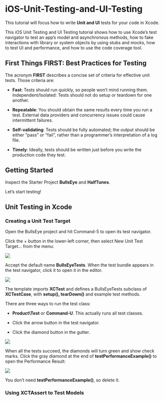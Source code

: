 # iOS-Unit-Testing-and-UI-Testing

This tutorial will focus how to write **Unit and UI** tests for your code in Xcode.

This iOS Unit Testing and UI Testing tutorial shows how to use Xcode’s test navigator to test an app’s model and asynchronous methods, how to fake interactions with library or system objects by using stubs and mocks, how to test UI and performance, and how to use the code coverage tool.

## First Things FIRST: Best Practices for Testing
The acronym **FIRST** describes a concise set of criteria for effective unit tests. 
Those criteria are:

* **Fast**: Tests should run quickly, so people won’t mind running them.
Independent/Isolated: Tests should not do setup or teardown for one another.

* **Repeatable**: You should obtain the same results every time you run a test. External data providers and concurrency issues could cause intermittent failures.

* **Self-validating**: Tests should be fully automated; the output should be either “pass” or “fail”, rather than a programmer’s interpretation of a log file.

* **Timely**: Ideally, tests should be written just before you write the production code they test.

## Getting Started

Inspect the Starter Project **BullsEye** and **HalfTunes**.

Let’s start testing!

## Unit Testing in Xcode
### Creating a Unit Test Target
Open the BullsEye project and hit Command-5 to open its test navigator.

Click the + button in the lower-left corner, then select New Unit Test Target… from the menu:

![](https://github.com/virtualforce/iOS-Unit-Testing-and-UI-Testing/blob/master/images/1.png?raw=true)

Accept the default name **BullsEyeTests**. When the test bundle appears in the test navigator, click it to open it in the editor.

![](https://github.com/virtualforce/iOS-Unit-Testing-and-UI-Testing/blob/master/images/2.png?raw=true)

The template imports **XCTest** and defines a BullsEyeTests subclass of **XCTestCase**, with **setup(), tearDown()** and example test methods.

There are three ways to run the test class:

* **Product\Test** or **Command-U**. This actually runs all test classes.

* Click the arrow button in the test navigator.

* Click the diamond button in the gutter.

![](https://github.com/virtualforce/iOS-Unit-Testing-and-UI-Testing/blob/master/images/3.png?raw=true)

When all the tests succeed, the diamonds will turn green and show check marks. Click the gray diamond at the end of **testPerformanceExample()** to open the Performance Result:

![](https://github.com/virtualforce/iOS-Unit-Testing-and-UI-Testing/blob/master/images/4.png?raw=true)

You don’t need **testPerformanceExample()**, so delete it.


### Using XCTAssert to Test Models
